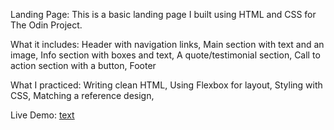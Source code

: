 Landing Page:
This is a basic landing page I built using HTML and CSS for The Odin Project.

What it includes:
Header with navigation links,
Main section with text and an image,
Info section with boxes and text,
A quote/testimonial section,
Call to action section with a button,
Footer

What I practiced:
Writing clean HTML,
Using Flexbox for layout,
Styling with CSS,
Matching a reference design,

Live Demo:
[text](https://shvargan.github.io/landing-page)
